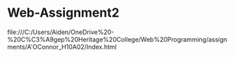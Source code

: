 # Web-Assignment2
file:///C:/Users/Aiden/OneDrive%20-%20C%C3%A9gep%20Heritage%20College/Web%20Programming/assignments/A'OConnor_H10A02/Index.html
